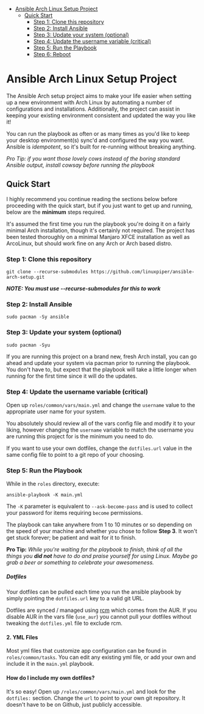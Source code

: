 - [Ansible Arch Linux Setup Project](#ansible-arch-linux-setup-project)
  - [Quick Start](#quick-start)
    - [Step 1: Clone this repository](#step-1-clone-this-repository)
    - [Step 2: Install Ansible](#step-2-install-ansible)
    - [Step 3: Update your system (optional)](#step-3-update-your-system-optional)
    - [Step 4: Update the username variable (critical)](#step-4-update-the-username-variable-critical)
    - [Step 5: Run the Playbook](#step-5-run-the-playbook)
    - [Step 6: Reboot](#step-6-reboot)


# Ansible Arch Linux Setup Project 
The Ansible Arch setup project aims to make your life easier when setting up a new environment with Arch Linux by automating a number of configurations and installations. Additionally, the project can assist in keeping your existing environment consistent and updated the way you like it!

You can run the playbook as often or as many times as you'd like to keep your desktop environment(s) sync'd and configured the way you want. Ansible is *idempotent*, so it's built for re-running without breaking anything.

*Pro Tip: if you want those lovely cows instead of the boring standard Ansible output, install cowsay before running the playbook*

## Quick Start

I highly recommend you continue reading the sections below before proceeding with the quick start, but if you just want to get up and running, below are the **minimum** steps required.

It's assumed the first time you run the playbook you're doing it on a fairly minimal Arch installation, though it's certainly not required. The project has been tested thoroughly on a minimal Manjaro XFCE installation as well as ArcoLinux, but should work fine on any Arch or Arch based distro.

### Step 1: Clone this repository
`git clone --recurse-submodules https://github.com/linuxpiper/ansible-arch-setup.git`

***NOTE: You must use --recurse-submodules for this to work***

### Step 2: Install Ansible
`sudo pacman -Sy ansible`

### Step 3: Update your system (optional)
`sudo pacman -Syu`

If you are running this project on a brand new, fresh Arch install, you can go ahead and update your system via pacman prior to running the playbook. You don't have to, but expect that the playbook will take a little longer when running for the first time since it will do the updates.

### Step 4: Update the username variable (critical)

Open up `roles/common/vars/main.yml` and change the `username` value to the appropriate user name for your system.

You absolutely should review all of the vars config file and modify it to your liking, however changing the `username` variable to match the username you are running this project for is the minimum you need to do.

If you want to use your own dotfiles, change the `dotfiles.url` value in the same config file to point to a git repo of your choosing.

### Step 5: Run the Playbook
While in the `roles` directory, execute:

`ansible-playbook -K main.yml`

The `-K` parameter is equivalent to `--ask-become-pass` and is used to collect your password for items requiring `become` permissions. 

The playbook can take anywhere from 1 to 10 minutes or so depending on the speed of your machine and whether you chose to follow **Step 3**. It won't get stuck forever; be patient and wait for it to finish.

**Pro Tip:** *While you're waiting for the playbook to finish, think of all the things you **did not** have to do and praise yourself for using Linux. Maybe go grab a beer or something to celebrate your awesomeness.*


##### Dotfiles
Your dotfiles can be pulled each time you run the ansible playbook by simply pointing the `dotfiles.url` key to a valid git URL.

Dotfiles are synced / managed using [rcm](https://github.com/thoughtbot/rcm) which comes from the AUR. If you disable AUR in the vars file  (`use_aur`)  you cannot pull your dotfiles without tweaking the `dotfiles.yml` file to exclude rcm.

#### 2. YML Files

Most yml files that customize app configuration can be found in `roles/common/tasks`. You can edit any existing yml file, or add your own and include it in the `main.yml` playbook.


#### How do I include my own dotfiles?
It's so easy! Open up `/roles/common/vars/main.yml` and look for the `dotfiles:` section. Change the `url` to point to your own git repository. It doesn't have to be on Github, just publicly accessible.
